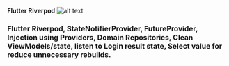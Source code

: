 **Flutter Riverpod**
![alt text](https://github.com/moohammed-gaber/clean_flutter_riverpod_complex_state/blob/master/assets/video.gif?raw=true)

### Flutter Riverpod, StateNotifierProvider, FutureProvider, Injection using Providers, Domain Repositories, Clean ViewModels/state, listen to Login result state, Select value for reduce unnecessary rebuilds. 


